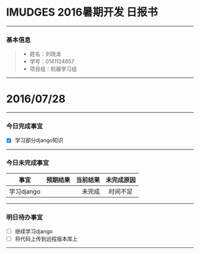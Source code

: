 # IMUDGES 2016暑期开发 日报书


-------


### 基本信息
> * 姓名：刘晓龙
> * 学号：0141124857
> * 项目组：机器学习组 

-------


# 2016/07/28

-------

### 今日完成事宜
- [x]  学习部分django知识 

-----
### 今日未完成事宜


| 事宜     |预期结果| 当前结果  | 未完成原因   |
| --------   | -----:  | -----:  | :----:  |
| 学习django      |     | 未完成   | 时间不足    |


------
### 明日待办事宜
- [ ] 继续学习django
- [ ] 将代码上传到远程版本库上

-------
